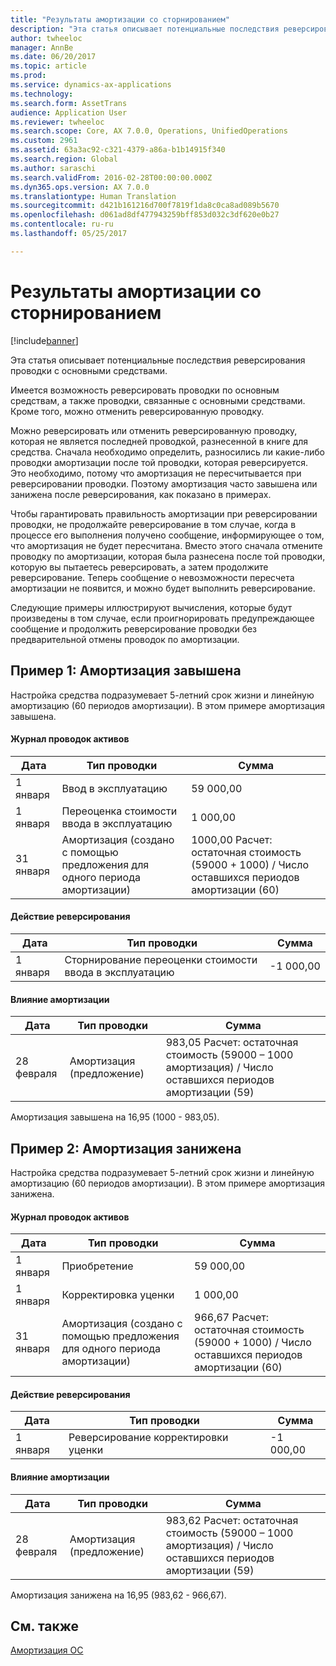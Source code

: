 ```yaml
---
title: "Результаты амортизации со сторнированием"
description: "Эта статья описывает потенциальные последствия реверсирования проводки с основными средствами."
author: twheeloc
manager: AnnBe
ms.date: 06/20/2017
ms.topic: article
ms.prod: 
ms.service: dynamics-ax-applications
ms.technology: 
ms.search.form: AssetTrans
audience: Application User
ms.reviewer: twheeloc
ms.search.scope: Core, AX 7.0.0, Operations, UnifiedOperations
ms.custom: 2961
ms.assetid: 63a3ac92-c321-4379-a86a-b1b14915f340
ms.search.region: Global
ms.author: saraschi
ms.search.validFrom: 2016-02-28T00:00:00.000Z
ms.dyn365.ops.version: AX 7.0.0
ms.translationtype: Human Translation
ms.sourcegitcommit: d421b161216d700f7819f1da8c0ca8ad089b5670
ms.openlocfilehash: d061ad8df477943259bff853d032c3df620e0b27
ms.contentlocale: ru-ru
ms.lasthandoff: 05/25/2017

---
```


# <a name="depreciation-effects-with-reversals"></a>Результаты амортизации со сторнированием

[!include[banner](../includes/banner.md)]


Эта статья описывает потенциальные последствия реверсирования проводки с основными средствами. 

Имеется возможность реверсировать проводки по основным средствам, а также проводки, связанные с основными средствами. Кроме того, можно отменить реверсированную проводку. 

Можно реверсировать или отменить реверсированную проводку, которая не является последней проводкой, разнесенной в книге для средства. Сначала необходимо определить, разносились ли какие-либо проводки амортизации после той проводки, которая реверсируется. Это необходимо, потому что амортизация не пересчитывается при реверсировании проводки. Поэтому амортизация часто завышена или занижена после реверсирования, как показано в примерах. 

Чтобы гарантировать правильность амортизации при реверсировании проводки, не продолжайте реверсирование в том случае, когда в процессе его выполнения получено сообщение, информирующее о том, что амортизация не будет пересчитана. Вместо этого сначала отмените проводку по амортизации, которая была разнесена после той проводки, которую вы пытаетесь реверсировать, а затем продолжите реверсирование. Теперь сообщение о невозможности пересчета амортизации не появится, и можно будет выполнить реверсирование. 

Следующие примеры иллюстрируют вычисления, которые будут произведены в том случае, если проигнорировать предупреждающее сообщение и продолжить реверсирование проводки без предварительной отмены проводок по амортизации.

## <a name="example-1-depreciation-is-overstated"></a>Пример 1: Амортизация завышена
Настройка средства подразумевает 5-летний срок жизни и линейную амортизацию (60 периодов амортизации). В этом примере амортизация завышена.
#### <a name="asset-transaction-history"></a>Журнал проводок активов

| Дата       | Тип проводки                                                          | Сумма                                    |
|------------|---------------------------------------------------------------------------|-------------------------------------------|
| 1 января  | Ввод в эксплуатацию                                                               | 59 000,00                                 |
| 1 января  | Переоценка стоимости ввода в эксплуатацию                                                    | 1 000,00                                  |
| 31 января | Амортизация (создано с помощью предложения для одного периода амортизации) | 1000,00 Расчет: остаточная стоимость (59000 + 1000) / Число оставшихся периодов амортизации (60) |

#### <a name="reversal-action"></a>Действие реверсирования

| Дата      | Тип проводки                | Сумма    |
|-----------|---------------------------------|-----------|
| 1 января | Сторнирование переоценки стоимости ввода в эксплуатацию | -1 000,00 |

#### <a name="depreciation-effect"></a>Влияние амортизации

| Дата        | Тип проводки        | Сумма                                                                                |
|-------------|-------------------------|---------------------------------------------------------------------------------------|
| 28 февраля | Амортизация (предложение) | 983,05 Расчет: остаточная стоимость (59000 – 1000 амортизация) / Число оставшихся периодов амортизации (59) |

Амортизация завышена на 16,95 (1000 - 983,05).

## <a name="example-2-depreciation-is-understated"></a>Пример 2: Амортизация занижена
Настройка средства подразумевает 5-летний срок жизни и линейную амортизацию (60 периодов амортизации). В этом примере амортизация занижена.
#### <a name="asset-transaction-history"></a>Журнал проводок активов

| Дата       | Тип проводки                                                          | Сумма                                      |
|------------|---------------------------------------------------------------------------|---------------------------------------------|
| 1 января  | Приобретение                                                               | 59 000,00                                   |
| 1 января  | Корректировка уценки                                                     | 1 000,00                                    |
| 31 января | Амортизация (создано с помощью предложения для одного периода амортизации) | 966,67 Расчет: остаточная стоимость (59000 + 1000) / Число оставшихся периодов амортизации (60) |

#### <a name="reversal-action"></a>Действие реверсирования

| Дата      | Тип проводки               | Сумма    |
|-----------|--------------------------------|-----------|
| 1 января | Реверсирование корректировки уценки | -1 000,00 |

#### <a name="depreciation-effect"></a>Влияние амортизации

| Дата        | Тип проводки        | Сумма                                                                                       |
|-------------|-------------------------|----------------------------------------------------------------------------------------------|
| 28 февраля | Амортизация (предложение) | 983,62 Расчет: остаточная стоимость (59000 – 1000 амортизация) / Число оставшихся периодов амортизации (59) |

Амортизация занижена на 16,95 (983,62 - 966,67).



<a name="see-also"></a>См. также
--------

[Амортизация ОС](fixed-asset-depreciation.md)




